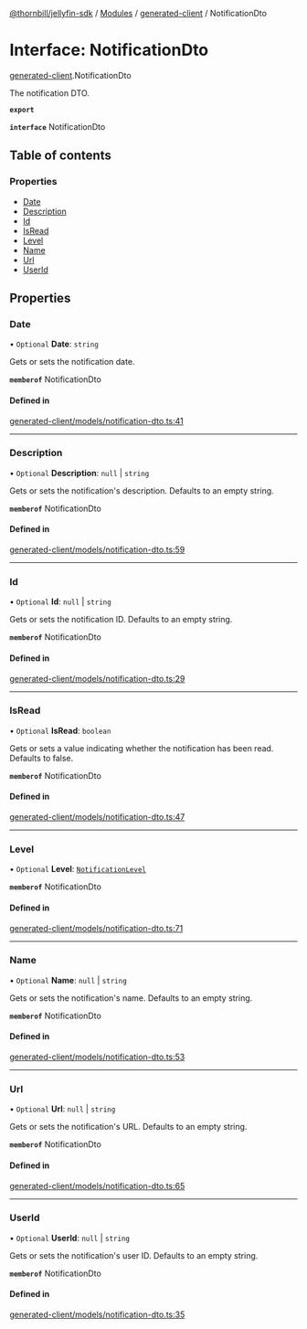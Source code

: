[@thornbill/jellyfin-sdk](../README.md) / [Modules](../modules.md) / [generated-client](../modules/generated_client.md) / NotificationDto

# Interface: NotificationDto

[generated-client](../modules/generated_client.md).NotificationDto

The notification DTO.

**`export`**

**`interface`** NotificationDto

## Table of contents

### Properties

- [Date](generated_client.NotificationDto.md#date)
- [Description](generated_client.NotificationDto.md#description)
- [Id](generated_client.NotificationDto.md#id)
- [IsRead](generated_client.NotificationDto.md#isread)
- [Level](generated_client.NotificationDto.md#level)
- [Name](generated_client.NotificationDto.md#name)
- [Url](generated_client.NotificationDto.md#url)
- [UserId](generated_client.NotificationDto.md#userid)

## Properties

### Date

• `Optional` **Date**: `string`

Gets or sets the notification date.

**`memberof`** NotificationDto

#### Defined in

[generated-client/models/notification-dto.ts:41](https://github.com/thornbill/jellyfin-sdk-typescript/blob/c65c42e/src/generated-client/models/notification-dto.ts#L41)

___

### Description

• `Optional` **Description**: ``null`` \| `string`

Gets or sets the notification\'s description. Defaults to an empty string.

**`memberof`** NotificationDto

#### Defined in

[generated-client/models/notification-dto.ts:59](https://github.com/thornbill/jellyfin-sdk-typescript/blob/c65c42e/src/generated-client/models/notification-dto.ts#L59)

___

### Id

• `Optional` **Id**: ``null`` \| `string`

Gets or sets the notification ID. Defaults to an empty string.

**`memberof`** NotificationDto

#### Defined in

[generated-client/models/notification-dto.ts:29](https://github.com/thornbill/jellyfin-sdk-typescript/blob/c65c42e/src/generated-client/models/notification-dto.ts#L29)

___

### IsRead

• `Optional` **IsRead**: `boolean`

Gets or sets a value indicating whether the notification has been read. Defaults to false.

**`memberof`** NotificationDto

#### Defined in

[generated-client/models/notification-dto.ts:47](https://github.com/thornbill/jellyfin-sdk-typescript/blob/c65c42e/src/generated-client/models/notification-dto.ts#L47)

___

### Level

• `Optional` **Level**: [`NotificationLevel`](../enums/generated_client.NotificationLevel.md)

**`memberof`** NotificationDto

#### Defined in

[generated-client/models/notification-dto.ts:71](https://github.com/thornbill/jellyfin-sdk-typescript/blob/c65c42e/src/generated-client/models/notification-dto.ts#L71)

___

### Name

• `Optional` **Name**: ``null`` \| `string`

Gets or sets the notification\'s name. Defaults to an empty string.

**`memberof`** NotificationDto

#### Defined in

[generated-client/models/notification-dto.ts:53](https://github.com/thornbill/jellyfin-sdk-typescript/blob/c65c42e/src/generated-client/models/notification-dto.ts#L53)

___

### Url

• `Optional` **Url**: ``null`` \| `string`

Gets or sets the notification\'s URL. Defaults to an empty string.

**`memberof`** NotificationDto

#### Defined in

[generated-client/models/notification-dto.ts:65](https://github.com/thornbill/jellyfin-sdk-typescript/blob/c65c42e/src/generated-client/models/notification-dto.ts#L65)

___

### UserId

• `Optional` **UserId**: ``null`` \| `string`

Gets or sets the notification\'s user ID. Defaults to an empty string.

**`memberof`** NotificationDto

#### Defined in

[generated-client/models/notification-dto.ts:35](https://github.com/thornbill/jellyfin-sdk-typescript/blob/c65c42e/src/generated-client/models/notification-dto.ts#L35)
